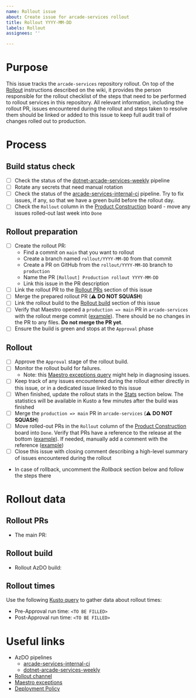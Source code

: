 ```yaml
---
name: Rollout issue
about: Create issue for arcade-services rollout
title: Rollout YYYY-MM-DD
labels: Rollout
assignees: ''

---
```


# Purpose

This issue tracks the `arcade-services` repository rollout. On top of the [Rollout](https://dev.azure.com/dnceng/internal/_wiki/wikis/DNCEng%20Services%20Wiki/831/Rollout) instructions described on the wiki, it provides the person responsible for the rollout checklist of the steps that need to be performed to rollout services in this repository. All relevant information, including the rollout PR, issues encountered during the rollout and steps taken to resolve them should be linked or added to this issue to keep full audit trail of changes rolled out to production.

# Process

## Build status check
- [ ] Check the status of the [dotnet-arcade-services-weekly](https://dev.azure.com/dnceng/internal/_build?definitionId=993) pipeline
- [ ] Rotate any secrets that need manual rotation
- [ ] Check the status of the [arcade-services-internal-ci](https://dev.azure.com/dnceng/internal/_build?definitionId=252) pipeline. Try to fix issues, if any, so that we have a green build before the rollout day.
- [ ] Check the `Rollout` column in the [Product Construction](https://github.com/orgs/dotnet/projects/276) board - move any issues rolled-out last week into `Done`

## Rollout preparation
- [ ] Create the rollout PR:
  - Find a commit on `main` that you want to rollout
  - Create a branch named `rollout/YYYY-MM-DD` from that commit
  - Create a PR on GitHub from the `rollout/YYYY-MM-DD` branch to `production`
  - Name the PR `[Rollout] Production rollout YYYY-MM-DD`
  - Link this issue in the PR description
- [ ] Link the rollout PR to the [Rollout PRs](#rollout-prs) section of this issue
- [ ] Merge the prepared rollout PR (⚠️ **DO NOT SQUASH**)
- [ ] Link the rollout build to the [Rollout build](#rollout-build) section of this issue
- [ ] Verify that Maestro opened a `production => main` PR in `arcade-services` with the rollout merge commit ([example](https://github.com/dotnet/arcade-services/pull/2741)). There should be no changes in the PR to any files. **Do not merge the PR yet**.
- [ ] Ensure the build is green and stops at the `Approval` phase

## Rollout
- [ ] Approve the `Approval` stage of the rollout build.
- [ ] Monitor the rollout build for failures.
  - Note: this [Maestro exceptions query](https://ms.portal.azure.com/#view/Microsoft_OperationsManagementSuite_Workspace/Logs.ReactView/resourceId/%2Fsubscriptions%2F68672ab8-de0c-40f1-8d1b-ffb20bd62c0f%2FresourceGroups%2Fmaestro-prod-cluster%2Fproviders%2Fmicrosoft.insights%2Fcomponents%2Fmaestro-prod/source/LogsBlade.AnalyticsShareLinkToQuery/q/H4sIAAAAAAAAAz2MOw6DMBBE%252B5xiSlsiRZDS5i7GjGQXu0brRSSIwyekoH4fvjMXr0377cBWaIRXYfckC17QtoV4H%252Bcf7KtIsroTua3qIWL6YKoaLn%252FA4ylxgNBLOxOjzrT%252FMJdk%252FgV08ryabQAAAA%253D%253D) might help in diagnosing issues.
- [ ] Keep track of any issues encountered during the rollout either directly in this issue, or in a dedicated issue linked to this issue
- [ ] When finished, update the rollout stats in the [Stats](#stats) section below. The statistics will be available in Kusto a few minutes after the build was finished
- [ ] Merge the `production => main` PR in `arcade-services` (⚠️ **DO NOT SQUASH**)
- [ ] Move rolled-out PRs in the `Rollout` column of the [Product Construction](https://github.com/orgs/dotnet/projects/276) board into `Done`. Verify that PRs have a reference to the release at the bottom ([example](https://github.com/dotnet/arcade-services/pull/3663)). If needed, manually add a comment with the reference ([example](https://github.com/dotnet/arcade-services/pull/3680#issuecomment-2191186247))
- [ ] Close this issue with closing comment describing a high-level summary of issues encountered during the rollout
- In case of rollback, uncomment the *Rollback* section below and follow the steps there

<!-- UNCOMMENT HERE IN CASE OF A ROLLBACK
## Rollback

In case the services don't work as expected after the rollout, it's necessary to roll back.

- [ ] Announce the issues on the [Rollout channel](https://teams.microsoft.com/l/channel/19%3a72e283b51f9e4567ba24a35328562df4%40thread.skype/Rollout?groupId=147df318-61de-4f04-8f7b-ecd328c256bb&tenantId=72f988bf-86f1-41af-91ab-2d7cd011db47), rollout issue in [AzDO](https://dev.azure.com/dnceng/internal/_workitems/)
- [ ] Notify the partners that we'll be rolling back
- [ ] Rollback as described on the [Rollback / Hotfix](https://dev.azure.com/dnceng/internal/_wiki/wikis/DNCEng%20Services%20Wiki/831/Rollout?anchor=rollback-/-hotfix)  wiki page
- [ ] Validate the rolled-back services are running as expected
- [ ] Announce successful rollout on the [Rollout channel](https://teams.microsoft.com/l/channel/19%3a72e283b51f9e4567ba24a35328562df4%40thread.skype/Rollout?groupId=147df318-61de-4f04-8f7b-ecd328c256bb&tenantId=72f988bf-86f1-41af-91ab-2d7cd011db47)
- [ ] Notify the partners that the rollback has been finished (as reply on the original email)

### Rollback PRs
- `<TO BE FILLED (IF APPICABLE)>`
-->

# Rollout data

## Rollout PRs

* The main PR: <TO BE FILLED>

## Rollout build

* Rollout AzDO build: <TO BE FILLED>

## Rollout times

Use the following [Kusto query](https://dataexplorer.azure.com/clusters/engsrvprod/databases/engineeringdata?query=H4sIAAAAAAAAA51Qy07DMBC89ytWuTSWwg+k6gFUCfWCqhZxQSha4m1j5Eew10B5/DubUETgiE+r8ezM7GhqLUaCx0zx2PQY0RFTTOU2WBsyr3UNNvgDLEEtZpYYLolXOSKb4AUsG3NiVNDsTUy8YzxQDYmjGUGLfzAFbzOQd20cWeNpS22IOo3YOzx3JHEusrF6rWG5BDH49XUlCcH4cuI2dVEncsrOYTSvJK4YWaI6WdoN82CsKiCvBxRfJuhpuY/hgVqGyaH7EB1yw8JKPfpy2D770q6g6LrauUIa+ljMejmSR6Hb+SbSeS9qT2ihHElqfidqHFKLUnw5afOnchEcCyhk2OR7a1IHOUl1sMLYFkpV3/Ih8f/0V9TbcBwMbtAajUygR8iRZ3FYfALfQdHDGQIAAA==) to gather data about rollout times:

* Pre-Approval run time: `<TO BE FILLED>`
* Post-Approval run time: `<TO BE FILLED>`

# Useful links

- AzDO pipelines
  - [arcade-services-internal-ci](https://dev.azure.com/dnceng/internal/_build?definitionId=252)
  - [dotnet-arcade-services-weekly](https://dev.azure.com/dnceng/internal/_build?definitionId=993)
- [Rollout channel](https://teams.microsoft.com/l/channel/19%3a72e283b51f9e4567ba24a35328562df4%40thread.skype/Rollout?groupId=147df318-61de-4f04-8f7b-ecd328c256bb&tenantId=72f988bf-86f1-41af-91ab-2d7cd011db47)
- [Maestro exceptions](https://ms.portal.azure.com/#view/Microsoft_OperationsManagementSuite_Workspace/Logs.ReactView/resourceId/%2Fsubscriptions%2F68672ab8-de0c-40f1-8d1b-ffb20bd62c0f%2FresourceGroups%2Fmaestro-prod-cluster%2Fproviders%2Fmicrosoft.insights%2Fcomponents%2Fmaestro-prod/source/LogsBlade.AnalyticsShareLinkToQuery/q/H4sIAAAAAAAAAz2MOw6DMBBE%252B5xiSlsiRZDS5i7GjGQXu0brRSSIwyekoH4fvjMXr0377cBWaIRXYfckC17QtoV4H%252Bcf7KtIsroTua3qIWL6YKoaLn%252FA4ylxgNBLOxOjzrT%252FMJdk%252FgV08ryabQAAAA%253D%253D)
- [Deployment Policy](https://github.com/dotnet/core-eng/blob/main/Documentation/Policy/DeploymentPolicy.md)
